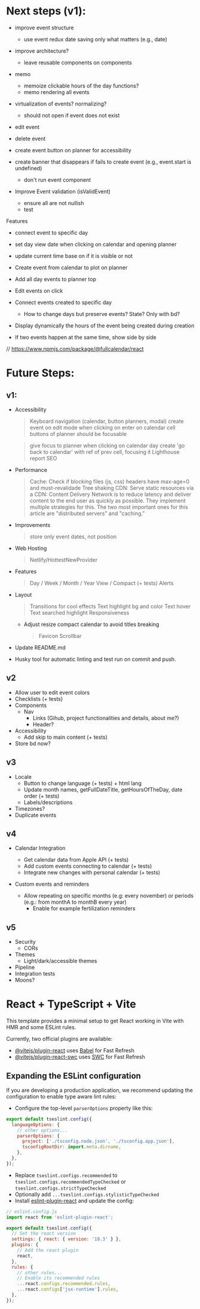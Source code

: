 # Next steps (v1):

- improve event structure
  - use event redux date saving only what matters (e.g., date)
- improve architecture?

  - leave reusable components on components

- memo
  - memoize clickable hours of the day functions?
  - memo rendering all events
- virtualization of events? normalizing?

  - should not open if event does not exist

- edit event
- delete event
- create event button on planner for accessibility
- create banner that disappears if fails to create event (e.g., event.start is undefined)

  - don't run event component

- Improve Event validation (isValidEvent)
  - ensure all are not nullish
  - test

Features

- connect event to specific day
- set day view date when clicking on calendar and opening planner

- update current time base on if it is visible or not
- Create event from calendar to plot on planner
- Add all day events to planner top
- Edit events on click
- Connect events created to specific day
  - How to change days but preserve events? State? Only with bd?
- Display dynamically the hours of the event being created during creation
- If two events happen at the same time, show side by side

// https://www.npmjs.com/package/@fullcalendar/react

# Future Steps:

## v1:

- Accessibility

  > Keyboard navigation (calendar, button planners, modal)
  > create event on edit mode when clicking on enter on calendar cell
  > buttons of planner should be focusable

  > give focus to planner when clicking on calendar day
  > create 'go back to calendar' with ref of prev cell, focusing it
  > Lighthouse report
  > SEO

- Performance

  > Cache: Check if blocking files (js, css) headers have max-age=0 and must-revalidade
  > Tree shaking
  > CDN: Serve static resources via a CDN:
  > Content Delivery Network is to reduce latency and deliver content to the end user as quickly as possible. They implement multiple strategies for this. The two most important ones for this article are "distributed servers" and "caching."

- Improvements

  > store only event dates, not position

- Web Hosting

  > Netlify/HottestNewProvider

- Features

  > Day / Week / Month / Year View / Compact (+ tests)
  > Alerts

- Layout

  > Transitions for cool effects
  > Text highlight bg and color
  > Text hover
  > Text searched highlight
  > Responsiveness

  - Adjust resize compact calendar to avoid titles breaking
    > Favicon
    > Scrollbar

- Update README.md
- Husky tool for automatic linting and test run on commit and push.

## v2

- Allow user to edit event colors
- Checklists (+ tests)
- Components
  - Nav
    - Links (Gihub, project functionalities and details, about me?)
    - Header?
- Accessibility
  - Add skip to main content (+ tests)
- Store bd now?

## v3

- Locale
  - Button to change language (+ tests) + html lang
  - Update month names, getFullDateTitle, getHoursOfTheDay, date order (+ tests)
  - Labels/descriptions
- Timezones?
- Duplicate events

## v4

- Calendar Integration

  - Get calendar data from Apple API (+ tests)
  - Add custom events connecting to calendar (+ tests)
  - Integrate new changes with personal calendar (+ tests)

- Custom events and reminders
  - Allow repeating on specific months (e.g: every november) or periods (e.g.: from monthA to monthB every year)
    - Enable for example fertilization reminders

## v5

- Security
  - CORs
- Themes
  - Light/dark/accessible themes
- Pipeline
- Integration tests
- Moons?

# React + TypeScript + Vite

This template provides a minimal setup to get React working in Vite with HMR and some ESLint rules.

Currently, two official plugins are available:

- [@vitejs/plugin-react](https://github.com/vitejs/vite-plugin-react/blob/main/packages/plugin-react/README.md) uses [Babel](https://babeljs.io/) for Fast Refresh
- [@vitejs/plugin-react-swc](https://github.com/vitejs/vite-plugin-react-swc) uses [SWC](https://swc.rs/) for Fast Refresh

## Expanding the ESLint configuration

If you are developing a production application, we recommend updating the configuration to enable type aware lint rules:

- Configure the top-level `parserOptions` property like this:

```js
export default tseslint.config({
  languageOptions: {
    // other options...
    parserOptions: {
      project: ['./tsconfig.node.json', './tsconfig.app.json'],
      tsconfigRootDir: import.meta.dirname,
    },
  },
});
```

- Replace `tseslint.configs.recommended` to `tseslint.configs.recommendedTypeChecked` or `tseslint.configs.strictTypeChecked`
- Optionally add `...tseslint.configs.stylisticTypeChecked`
- Install [eslint-plugin-react](https://github.com/jsx-eslint/eslint-plugin-react) and update the config:

```js
// eslint.config.js
import react from 'eslint-plugin-react';

export default tseslint.config({
  // Set the react version
  settings: { react: { version: '18.3' } },
  plugins: {
    // Add the react plugin
    react,
  },
  rules: {
    // other rules...
    // Enable its recommended rules
    ...react.configs.recommended.rules,
    ...react.configs['jsx-runtime'].rules,
  },
});
```
